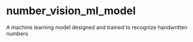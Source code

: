 # number_vision_ml_model
A machine learning model designed and trained to recognize handwritten numbers
